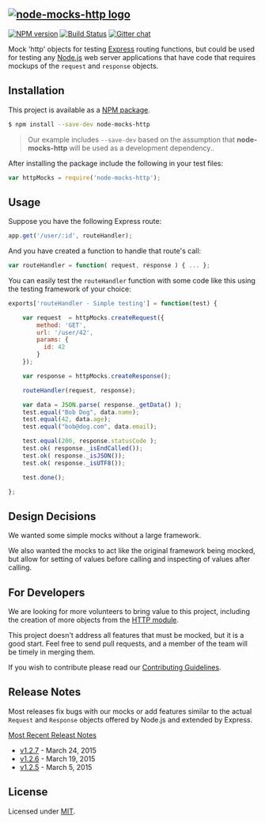 [![node-mocks-http logo](https://raw.githubusercontent.com/wiki/howardabrams/node-mocks-http/images/nmh-logo-200x132.png)](https://github.com/howardabrams/node-mocks-http)
---
[![NPM version](https://badge.fury.io/js/node-mocks-http.png)](https://www.npmjs.com/package/node-mocks-http)
[![Build Status](https://travis-ci.org/howardabrams/node-mocks-http.svg?branch=master)](https://travis-ci.org/howardabrams/node-mocks-http)
[![Gitter chat](https://badges.gitter.im/howardabrams/node-mocks-http.png)](https://gitter.im/howardabrams/node-mocks-http)


Mock 'http' objects for testing [Express](http://expressjs.com/)
routing functions, but could be used for testing any
[Node.js](http://www.nodejs.org) web server applications that have
code that requires mockups of the `request` and `response` objects.

## Installation

This project is available as a
[NPM package](https://www.npmjs.org/package/node-mocks-http).

```bash
$ npm install --save-dev node-mocks-http
```

> Our example includes `--save-dev` based on the assumption that **node-mocks-http** will be used as a development dependency..

After installing the package include the following in your test files:

```js
var httpMocks = require('node-mocks-http');
```

## Usage

Suppose you have the following Express route:

```js
app.get('/user/:id', routeHandler);
```

And you have created a function to handle that route's call:

```js
var routeHandler = function( request, response ) { ... };
```

You can easily test the `routeHandler` function with some code like
this using the testing framework of your choice:

```js
exports['routeHandler - Simple testing'] = function(test) {

    var request  = httpMocks.createRequest({
        method: 'GET',
        url: '/user/42',
        params: {
          id: 42
        }
    });

    var response = httpMocks.createResponse();

    routeHandler(request, response);

    var data = JSON.parse( response._getData() );
    test.equal("Bob Dog", data.name);
    test.equal(42, data.age);
    test.equal("bob@dog.com", data.email);

    test.equal(200, response.statusCode );
    test.ok( response._isEndCalled());
    test.ok( response._isJSON());
    test.ok( response._isUTF8());

    test.done();

};
```

## Design Decisions

We wanted some simple mocks without a large framework.

We also wanted the mocks to act like the original framework being
mocked, but allow for setting of values before calling and inspecting
of values after calling.

## For Developers

We are looking for more volunteers to bring value to this project,
including the creation of more objects from the
[HTTP module](http://nodejs.org/docs/latest/api/http.html).

This project doesn't address all features that must be
mocked, but it is a good start. Feel free to send pull requests,
and a member of the team will be timely in merging them.

If you wish to contribute please read our [Contributing Guidelines](CONTRIBUTING.md).


## Release Notes

Most releases fix bugs with our mocks or add features similar to the
actual `Request` and `Response` objects offered by Node.js and extended
by Express.

[Most Recent Releast Notes](https://github.com/howardabrams/node-mocks-http/releases)

* [v1.2.7](https://github.com/howardabrams/node-mocks-http/releases/tag/v1.2.7) - March 24, 2015
* [v1.2.6](https://github.com/howardabrams/node-mocks-http/releases/tag/v1.2.6) - March 19, 2015
* [v1.2.5](https://github.com/howardabrams/node-mocks-http/releases/tag/v1.2.5) - March 5, 2015


License
---

Licensed under [MIT](https://github.com/howardabrams/node-mocks-http/blob/master/LICENSE).
